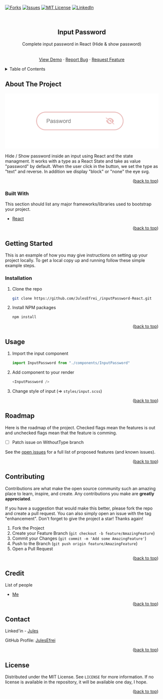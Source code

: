 <div id="top"></div>

<!-- [![Contributors][contributors-shield]][contributors-url] -->
<!-- [![Stargazers][stars-shield]][stars-url] -->
[![Forks][forks-shield]][forks-url]
[![Issues][issues-shield]][issues-url]
[![MIT License][license-shield]][license-url]
[![LinkedIn][linkedin-shield]][linkedin-url]



<!-- PROJECT LOGO -->
<br />
<div align="center">
  
  <!-- <img src="images/logo.png" alt="Logo" width="80" height="80" /> -->
  <!-- https://drive.google.com/uc?export=view&id=      => Google drive Link -->

  <h2 align="center">Input Password</h2>

  <p align="center">
    Complete input password in React (Hide & show password)
    <br />
    <!-- <a href="https://github.com/JulesEfrei/inputPassword-React"><strong>Explore the docs</strong></a> -->
    <br />
    <br />
    <a href=" https://julesefrei.github.io/inputPassword-React/">View Demo</a>
    ·
    <a href="https://github.com/JulesEfrei/inputPassword-React/issues">Report Bug</a>
    ·
    <a href="https://github.com/JulesEfrei/inputPassword-React/pulls">Request Feature</a>
  </p>
</div>



<!-- TABLE OF CONTENTS -->
<details>
  <summary>Table of Contents</summary>
  <ol>
    <li>
      <a href="#about-the-project">About The Project</a>
      <ul>
        <li><a href="#built-with">Built With</a></li>
      </ul>
    </li>
    <li>
      <a href="#getting-started">Getting Started</a>
      <ul>
        <li><a href="#installation">Installation</a></li>
      </ul>
    </li>
    <li><a href="#usage">Usage</a></li>
    <li><a href="#roadmap">Roadmap / Features</a></li>
    <li><a href="#contributing">Contributing</a></li>
    <li><a href="#license">License</a></li>
    <li><a href="#contact">Contact</a></li>
    <li><a href="#credit">Credit</a></li>
  </ol>
</details>



<!-- ABOUT THE PROJECT -->
## About The Project

[![Product Name Screen Shot][product-screenshot]](https://example.com)

Hide / Show password inside an input using React and the state managment. It works with a type as a React State and take as value "password" by default. When the user click in the button, we set the type as "text" and reverse. In addition we display "block" or "none" the eye svg.

<p align="right">(<a href="#top">back to top</a>)</p>



### Built With

This section should list any major frameworks/libraries used to bootstrap your project.

* [React](https://react.org/)

<p align="right">(<a href="#top">back to top</a>)</p>



<!-- GETTING STARTED -->
## Getting Started

This is an example of how you may give instructions on setting up your project locally.
To get a local copy up and running follow these simple example steps.


### Installation

1. Clone the repo
   ```sh
   git clone https://github.com/JulesEfrei_/inputPassword-React.git
   ```
2. Install NPM packages
   ```sh
   npm install
   ```


<p align="right">(<a href="#top">back to top</a>)</p>



<!-- USAGE EXAMPLES -->
## Usage

1. Import the input component
   ```js
   import InputPassword from "./components/InputPassword"
   ```
2. Add component to your render
   ```js
   <InputPassword />
   ```
3. Change style of input (=> `styles/input.scss`)

<!-- _For more examples, please refer to the [Documentation](https://example.com)_ -->

<p align="right">(<a href="#top">back to top</a>)</p>



<!-- ROADMAP -->
## Roadmap

Here is the roadmap of the project. Checked flags mean the features is out and unchecked flags mean that the feature is comming.

- [ ] Patch issue on WithoutType branch

See the [open issues](https://github.com/JulesEfrei/inputPassword-React/issues) for a full list of proposed features (and known issues).

<p align="right">(<a href="#top">back to top</a>)</p>



<!-- CONTRIBUTING -->
## Contributing

Contributions are what make the open source community such an amazing place to learn, inspire, and create. Any contributions you make are **greatly appreciated**.

If you have a suggestion that would make this better, please fork the repo and create a pull request. You can also simply open an issue with the tag "enhancement".
Don't forget to give the project a star! Thanks again!

1. Fork the Project
2. Create your Feature Branch (`git checkout -b feature/AmazingFeature`)
3. Commit your Changes (`git commit -m 'Add some AmazingFeature'`)
4. Push to the Branch (`git push origin feature/AmazingFeature`)
5. Open a Pull Request

<p align="right">(<a href="#top">back to top</a>)</p>



<!-- Credit -->
## Credit

List of people

* [Me](https://github.com/JulesEfrei)

<p align="right">(<a href="#top">back to top</a>)</p>



<!-- CONTACT -->
## Contact

Linked'in - [Jules](https://www.linkedin.com/in/jules-bruzeau/)

GitHub Profile: [JulesEfrei](https://github.com/JulesEfrei/)

<p align="right">(<a href="#top">back to top</a>)</p>



<!-- LICENSE -->
## License

Distributed under the MIT License. See `LICENSE` for more information. If no license is available in the repository, it will be available one day, I hope.

<p align="right">(<a href="#top">back to top</a>)</p>






<!-- MARKDOWN LINKS & IMAGES -->
<!-- [contributors-shield]: https://img.shields.io/github/contributors/JulesEfrei/inputPassword-React.svg?style=for-the-badge
[contributors-url]: https://github.com/JulesEfrei/inputPassword-React/graphs/contributors -->
<!-- [stars-shield]: https://img.shields.io/github/stars/JulesEfrei/inputPassword-React.svg?style=for-the-badge
[stars-url]: https://github.com/JulesEfrei/inputPassword-React/stargazers -->
[forks-shield]: https://img.shields.io/github/forks/JulesEfrei/inputPassword-React.svg?style=for-the-badge
[forks-url]: https://github.com/JulesEfrei/inputPassword-React/network/members
[issues-shield]: https://img.shields.io/github/issues/JulesEfrei/inputPassword-React.svg?style=for-the-badge
[issues-url]: https://github.com/JulesEfrei/inputPassword-React/issues
[license-shield]: https://img.shields.io/github/license/JulesEfrei/inputPassword-React.svg?style=for-the-badge
[license-url]: https://github.com/JulesEfrei/inputPassword-React/blob/master/LICENSE.txt
[linkedin-shield]: https://img.shields.io/badge/-LinkedIn-black.svg?style=for-the-badge&logo=linkedin&colorB=555
[linkedin-url]: https://www.linkedin.com/in/jules-bruzeau/
[product-screenshot]: public/screen.png